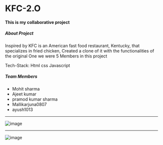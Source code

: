 # KFC-2.O
#### This is my collaborative project 

##### About Project
<p>Inspired by KFC is an American fast food restaurant, Kentucky, that specializes in fried chicken, Created a clone of it with the functionalities of the original One  we were 5 Members in this project </p>
Tech-Stack: Html css Javascript 
</br>

##### Team Members
<ul>
<li>Mohit sharma </li>
<li> Ajeet kumar </li>
<li> pramod kumar sharma </li>
<li> Mallikarjuna0807 </li>
<li> ayush1013 </li>
</ul>
<hr>


![image](https://user-images.githubusercontent.com/94160651/201876912-db34f13c-8022-487f-816e-0c05303030e2.png)

<hr>

![image](https://user-images.githubusercontent.com/94160651/201876998-8246e277-c556-45ed-b72e-7ba9260e9b02.png)

